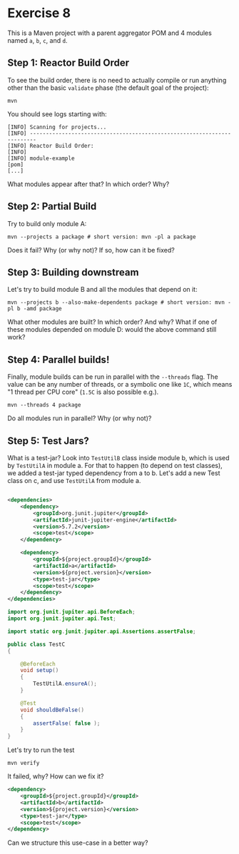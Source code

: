 # Exercise 8

This is a Maven project with a parent aggregator POM and 4 modules named `a`, `b`, `c`, and `d`.

## Step 1: Reactor Build Order

To see the build order, there is no need to actually compile or run anything other than the basic `validate` phase (the default goal of the project):

```shell
mvn
```

You should see logs starting with:

```
[INFO] Scanning for projects...
[INFO] ------------------------------------------------------------------------
[INFO] Reactor Build Order:
[INFO]
[INFO] module-example                                                     [pom]
[...]
```

What modules appear after that? In which order? Why?

## Step 2: Partial Build

Try to build only module A:

```shell
mvn --projects a package # short version: mvn -pl a package
```

Does it fail? Why (or why not)?
If so, how can it be fixed?

## Step 3: Building downstream

Let's try to build module B and all the modules that depend on it:

```shell
mvn --projects b --also-make-dependents package # short version: mvn -pl b -amd package
```

What other modules are built? In which order? And why?
What if one of these modules depended on module D: would the above command still work?

## Step 4: Parallel builds!

Finally, module builds can be run in parallel with the `--threads` flag.
The value can be any number of threads, or a symbolic one like `1C`, which means "1 thread per CPU core" (`1.5C` is also possible e.g.).

```shell
mvn --threads 4 package
```

Do all modules run in parallel? Why (or why not)?

## Step 5: Test Jars?

What is a test-jar? Look into `TestUtilB` class inside module b, which is used by `TestUtilA` in module a. For that to happen (to depend on test classes),
we added a test-jar typed dependency from a to b. Let's add a new Test class on c, and use `TestUtilA` from module a.

```xml

<dependencies>
    <dependency>
        <groupId>org.junit.jupiter</groupId>
        <artifactId>junit-jupiter-engine</artifactId>
        <version>5.7.2</version>
        <scope>test</scope>
    </dependency>

    <dependency>
        <groupId>${project.groupId}</groupId>
        <artifactId>a</artifactId>
        <version>${project.version}</version>
        <type>test-jar</type>
        <scope>test</scope>
    </dependency>
</dependencies>
```

```java
import org.junit.jupiter.api.BeforeEach;
import org.junit.jupiter.api.Test;

import static org.junit.jupiter.api.Assertions.assertFalse;

public class TestC
{

    @BeforeEach
    void setup()
    {
        TestUtilA.ensureA();
    }

    @Test
    void shouldBeFalse()
    {
        assertFalse( false );
    }
}
```

Let's try to run the test

```shell
mvn verify
```

It failed, why? How can we fix it?

```xml
<dependency>
    <groupId>${project.groupId}</groupId>
    <artifactId>b</artifactId>
    <version>${project.version}</version>
    <type>test-jar</type>
    <scope>test</scope>
</dependency>
```

Can we structure this use-case in a better way? 